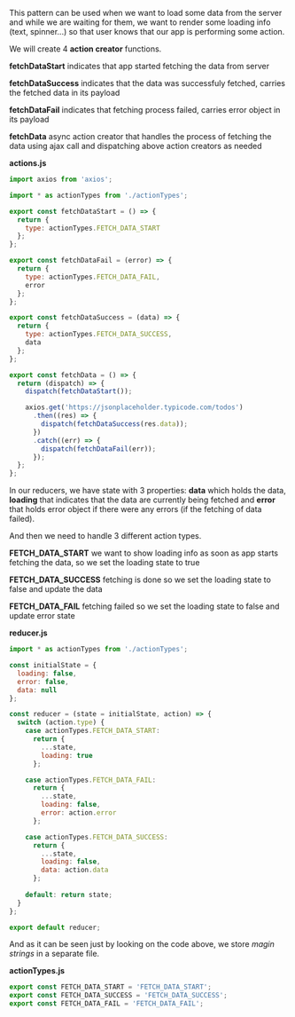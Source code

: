 This pattern can be used when we want to load some data from the server and while we are waiting for them, we want to render some loading info (text, spinner...) so that user knows that our app is performing some action.

We will create 4 __action creator__ functions. 

__fetchDataStart__ indicates that app started fetching the data from server 

__fetchDataSuccess__ indicates that the data was successfuly fetched, carries the fetched data in its payload

__fetchDataFail__ indicates that fetching process  failed, carries error object in its payload

__fetchData__ async action creator that handles the process of fetching the data using ajax call and dispatching above action creators as needed

__actions.js__

```javascript
import axios from 'axios';

import * as actionTypes from './actionTypes';

export const fetchDataStart = () => {
  return {
    type: actionTypes.FETCH_DATA_START
  };
};

export const fetchDataFail = (error) => {
  return {
    type: actionTypes.FETCH_DATA_FAIL,
    error
  };
};

export const fetchDataSuccess = (data) => {
  return {
    type: actionTypes.FETCH_DATA_SUCCESS,
    data
  };
};

export const fetchData = () => {
  return (dispatch) => {
    dispatch(fetchDataStart());

    axios.get('https://jsonplaceholder.typicode.com/todos')
      .then((res) => {
        dispatch(fetchDataSuccess(res.data));
      })
      .catch((err) => {
        dispatch(fetchDataFail(err));
      });
  };
};
```

In our reducers, we have state with 3 properties: __data__ which holds the data, __loading__ that indicates that the data are currently being fetched and __error__ that holds error object if there were any errors (if the fetching of data failed). 


And then we need to handle 3 different action types.

__FETCH_DATA_START__ we want to show loading info as soon as app starts fetching the data, so we set the loading state to true

__FETCH_DATA_SUCCESS__ fetching is done so we set the loading state to false and update the data 

__FETCH_DATA_FAIL__ fetching failed so we set the loading state to false and update error state

__reducer.js__

```javascript
import * as actionTypes from './actionTypes';

const initialState = {
  loading: false,
  error: false,
  data: null
};

const reducer = (state = initialState, action) => {
  switch (action.type) {
    case actionTypes.FETCH_DATA_START: 
      return {
        ...state,
        loading: true
      };

    case actionTypes.FETCH_DATA_FAIL: 
      return {
        ...state,
        loading: false,
        error: action.error
      };

    case actionTypes.FETCH_DATA_SUCCESS:
      return {
        ...state,
        loading: false,
        data: action.data
      };
    
    default: return state;
  }
};

export default reducer;
```

And as it can be seen just by looking on the code above, we store *magin strings* in a separate file.

__actionTypes.js__

```javascript
export const FETCH_DATA_START = 'FETCH_DATA_START';
export const FETCH_DATA_SUCCESS = 'FETCH_DATA_SUCCESS';
export const FETCH_DATA_FAIL = 'FETCH_DATA_FAIL';
```

